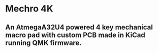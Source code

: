 # Mechro 4K
## An AtmegaA32U4 powered 4 key mechanical macro pad with custom PCB made in KiCad running QMK firmware.

